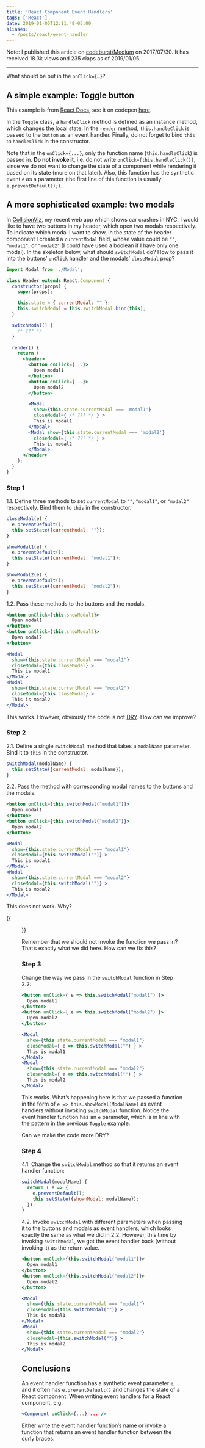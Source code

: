 ```yaml
---
title: 'React Component Event Handlers'
tags: ['React']
date: 2019-01-05T12:11:48-05:00
aliases:
  - /posts/react/event-handler
---
```


Note: I published this article on [codeburst/Medium](https://codeburst.io/react-component-event-handling-660acb1cfd07) on 2017/07/30. It has received 18.3k views and 235 claps as of 2019/01/05.

---

What should be put in the `onClick={…}`?

<!--truncate-->

## A simple example: Toggle button

This example is from [React Docs](https://facebook.github.io/react/docs/handling-events.html), see it on codepen [here](https://codepen.io/gaearon/pen/xEmzGg).

In the `Toggle` class, a `handleClick` method is defined as an instance method, which changes the local state. In the `render` method, `this.handleClick` is passed to the `button` as an event handler. Finally, do not forget to bind `this` to `handleClick` in the constructor.

Note that in the `onClick={...}`, only the function name (`this.handleClick`) is passed in. **Do not invoke it**, i.e. do not write `onClick={this.handleClick()}`, since we do not want to change the state of a component while rendering it based on its state (more on that later). Also, this function has the synthetic event `e` as a parameter (the first line of this function is usually `e.preventDefault();`).

## A more sophisticated example: two modals

In [CollisionViz](https://collisionviz.davidfeng.us/), my recent web app which shows car crashes in NYC, I would like to have two buttons in my header, which open two modals respectively. To indicate which modal I want to show, in the state of the header component I created a `currentModal` field, whose value could be `""`, `"modal1"`, or `"modal2"` (I could have used a boolean if I have only one modal). In the skeleton below, what should `switchModal` do? How to pass it into the buttons’ `onClick` handler and the modals’ `closeModal` prop?

```jsx
import Modal from './Modal';

class Header extends React.Component {
  constructor(props) {
    super(props);

    this.state = { currentModal: "" };
    this.switchModal = this.switchModal.bind(this);
  }

  switchModal() {
    /* ??? */
  }

  render() {
    return (
      <header>
        <button onClick={...}>
          Open modal1
        </button>
        <button onClick={...}>
          Open modal2
        </button>

        <Modal
          show={this.state.currentModal === 'modal1'}
          closeModal={ /* ??? */ } >
          This is modal1
        </Modal>
        <Modal show={this.state.currentModal === 'modal2'}
          closeModal={ /* ??? */ } >
          This is modal2
        </Modal>
      </header>
    );
  }
}
```

### Step 1

1.1. Define three methods to set `currentModal` to `""`, `"modal1"`, or `"modal2"` respectively. Bind them to `this` in the constructor.

```js
closeModal(e) {
  e.preventDefault();
  this.setState({currentModal: ""});
}

showModal1(e) {
  e.preventDefault();
  this.setState({currentModal: "modal1"});
}

showModal2(e) {
  e.preventDefault();
  this.setState({currentModal: "modal2"});
}
```

1.2. Pass these methods to the buttons and the modals.

```jsx
<button onClick={this.showModal1}>
  Open modal1
</button>
<button onClick={this.showModal2}>
  Open modal2
</button>

<Modal
  show={this.state.currentModal === "modal1"}
  closeModal={this.closeModal} >
  This is modal1
</Modal>
<Modal
  show={this.state.currentModal === "modal2"}
  closeModal={this.closeModal} >
  This is modal2
</Modal>
```

This works. However, obviously the code is not [DRY](https://en.wikipedia.org/wiki/Don%27t_repeat_yourself). How can we improve?

### Step 2

2.1. Define a single `switchModal` method that takes a `modalName` parameter. Bind it to `this` in the constructor.

```js
switchModal(modalName) {
  this.setState({currentModal: modalName});
}
```

2.2. Pass the method with corresponding modal names to the buttons and the modals.

```jsx
<button onClick={this.switchModal("modal1")}>
  Open modal1
</button>
<button onClick={this.switchModal("modal2")}>
  Open modal2
</button>

<Modal
  show={this.state.currentModal === "modal1"}
  closeModal={this.switchModal("")} >
  This is modal1
</Modal>
<Modal
  show={this.state.currentModal === "modal2"}
  closeModal={this.switchModal("")} >
  This is modal2
</Modal>
```

This does not work. Why?

{{<figure src="./error.png">}}

Remember that we should not invoke the function we pass in? That’s exactly what we did here. How can we fix this?

### Step 3

Change the way we pass in the `switchModal` function in Step 2.2:

```jsx
<button onClick={ e => this.switchModal("modal1") }>
  Open modal1
</button>
<button onClick={ e => this.switchModal("modal2") }>
  Open modal2
</button>

<Modal
  show={this.state.currentModal === "modal1"}
  closeModal={ e => this.switchModal("") } >
  This is modal1
</Modal>
<Modal
  show={this.state.currentModal === "modal2"}
  closeModal={ e => this.switchModal("") } >
  This is modal2
</Modal>
```

This works. What’s happening here is that we passed a function in the form of `e => this.showModal(ModalName)` as event handlers without invoking `switchModal` function. Notice the event handler function has an `e` parameter, which is in line with the pattern in the previous `Toggle` example.

Can we make the code more DRY?

### Step 4

4.1. Change the `switchModal` method so that it returns an event handler function:

```js
switchModal(modalName) {
  return ( e => {
    e.preventDefault();
    this.setState({shownModal: modalName});
  });
}
```

4.2. Invoke `switchModal` with different parameters when passing it to the buttons and modals as event handlers, which looks exactly the same as what we did in 2.2. However, this time by invoking `switchModal`, we got the event handler back (without invoking it) as the return value.

```jsx
<button onClick={this.switchModal("modal1")}>
  Open modal1
</button>
<button onClick={this.switchModal("modal2")}>
  Open modal2
</button>

<Modal
  show={this.state.currentModal === "modal1"}
  closeModal={this.switchModal("")} >
  This is modal1
</Modal>
<Modal
  show={this.state.currentModal === "modal2"}
  closeModal={this.switchModal("")} >
  This is modal2
</Modal>
```

## Conclusions

An event handler function has a synthetic event parameter `e`, and it often has `e.preventDefault()` and changes the state of a React component. When writing event handlers for a React component, e.g.

```jsx
<Component onClick={...} ... />
```

Either write the event handler function’s name or invoke a function that returns an event handler function between the curly braces.
